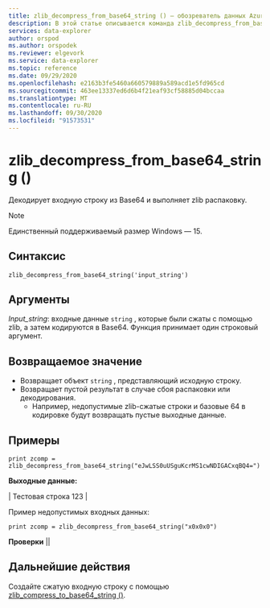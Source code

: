 ```yaml
---
title: zlib_decompress_from_base64_string () — обозреватель данных Azure
description: В этой статье описывается команда zlib_decompress_from_base64_string () в обозреватель данных Azure.
services: data-explorer
author: orspod
ms.author: orspodek
ms.reviewer: elgevork
ms.service: data-explorer
ms.topic: reference
ms.date: 09/29/2020
ms.openlocfilehash: e2163b3fe5460a660579889a589acd1e5fd965cd
ms.sourcegitcommit: 463ee13337ed6d6b4f21eaf93cf58885d04bccaa
ms.translationtype: MT
ms.contentlocale: ru-RU
ms.lasthandoff: 09/30/2020
ms.locfileid: "91573531"
---
```

# <a name="zlib_decompress_from_base64_string"></a>zlib_decompress_from_base64_string ()

Декодирует входную строку из Base64 и выполняет zlib распаковку.

> [!NOTE]
> Единственный поддерживаемый размер Windows — 15.

## <a name="syntax"></a>Синтаксис

`zlib_decompress_from_base64_string('input_string')`

## <a name="arguments"></a>Аргументы

*Input_string*: входные данные `string` , которые были сжаты с помощью zlib, а затем кодируются в Base64. Функция принимает один строковый аргумент.

## <a name="returns"></a>Возвращаемое значение

* Возвращает объект `string` , представляющий исходную строку. 
* Возвращает пустой результат в случае сбоя распаковки или декодирования. 
    * Например, недопустимые zlib-сжатые строки и базовые 64 в кодировке будут возвращать пустые выходные данные.

## <a name="examples"></a>Примеры

```kusto
print zcomp = zlib_decompress_from_base64_string("eJwLSS0uUSguKcrMS1cwNDIGACxqBQ4=")
```

**Выходные данные:**

| Тестовая строка 123 |

Пример недопустимых входных данных:

```kusto
print zcomp = zlib_decompress_from_base64_string("x0x0x0")
```

**Проверки**
||

## <a name="next-steps"></a>Дальнейшие действия

Создайте сжатую входную строку с помощью [zlib_compress_to_base64_string ()](zlib-base64-compress.md).